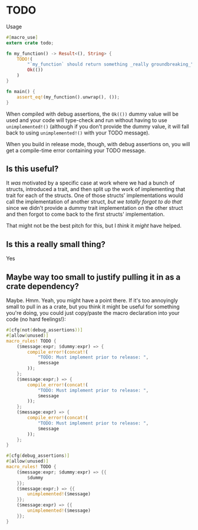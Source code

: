 TODO
====

Usage

```rust
#[macro_use]
extern crate todo;

fn my_function() -> Result<(), String> {
    TODO!(
        "`my_function` should return something _really groundbreaking_";
        Ok(())
    )
}

fn main() {
    assert_eq!(my_function().unwrap(), ());
}
```

When compiled with debug assertions, the `Ok(())` dummy value will be used and
your code will type-check and run without having to use `unimplemented!()`
(although if you don't provide the dummy value, it will fall back to using
`unimplemented!()` with your TODO message).

When you build in release mode, though, with debug assertions on, you will get a
compile-time error containing your TODO message.

Is this useful?
---------------
It _was_ motivated by a specific case at work where we had a bunch of structs,
introduced a trait, and then split up the work of implementing that trait for
each of the structs. One of those structs' implementations would call the
implementation of another struct, _but we totally forgot to do that_ since we
didn't provide a dummy trait implementation on the other struct and then forgot
to come back to the first structs' implementation.

That might not be the best pitch for this, but I _think_ it _might_ have helped.

Is this a really small thing?
-----------------------------
Yes

Maybe way too small to justify pulling it in as a crate dependency?
-------------------------------------------------------------------
Maybe. Hmm. Yeah, you might have a point there. If it's too annoyingly small
to pull in as a crate, but you think it might be useful for something you're
doing, you could just copy/paste the macro declaration into your code (no hard
feelings!):

```rust
#[cfg(not(debug_assertions))]
#[allow(unused)]
macro_rules! TODO {
    ($message:expr; $dummy:expr) => {
        compile_error!(concat!(
            "TODO: Must implement prior to release: ",
            $message
        ));
    };
    ($message:expr;) => {
        compile_error!(concat!(
            "TODO: Must implement prior to release: ",
            $message
        ));
    };
    ($message:expr) => {
        compile_error!(concat!(
            "TODO: Must implement prior to release: ",
            $message
        ));
    };
}

#[cfg(debug_assertions)]
#[allow(unused)]
macro_rules! TODO {
    ($message:expr; $dummy:expr) => {{
        $dummy
    }};
    ($message:expr;) => {{
        unimplemented!($message)
    }};
    ($message:expr) => {{
        unimplemented!($message)
    }};
}
```
